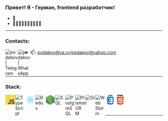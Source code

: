 ### Привет! Я - Герман, frontend разработчик!

- 👀
- :space_invader::space_invader::space_invader::space_invader::space_invader::space_invader::space_invader::space_invader::space_invader::space_invader:


---
### Contacts:

[<img align="left" alt="podakov | Telegram" width="40px" src="https://img.icons8.com/fluency/48/000000/telegram-app.png" />][telegram]
[<img align="left" alt="podakov | WhatsApp" width="40px" src="https://img.icons8.com/color/48/000000/whatsapp.png" />][whatsapp]
- 📫: podakov@ya.ru/podakov@yahoo.com

<br/>
<br/>

---
### Stack:

[<img align="left" alt="JavaScript" width="32px" src="https://raw.githubusercontent.com/github/explore/80688e429a7d4ef2fca1e82350fe8e3517d3494d/topics/javascript/javascript.png" />][git]
[<img align="left" alt="TypeScript" width="32px" src="https://img.icons8.com/color/48/000000/typescript.png"/>][git]
[<img align="left" alt="React" width="32px" src="https://raw.githubusercontent.com/github/explore/80688e429a7d4ef2fca1e82350fe8e3517d3494d/topics/react/react.png" />][git]
[<img align="left" alt="Redux"  width="32px" src="https://img.icons8.com/color/48/000000/redux.png"/>][git]
[<img align="left" alt="Node.js" width="32px" src="https://raw.githubusercontent.com/github/explore/80688e429a7d4ef2fca1e82350fe8e3517d3494d/topics/nodejs/nodejs.png" />][git]
[<img align="left" alt="SQL" width="32px" src="https://img.icons8.com/color-glass/48/000000/sql.png"/>][git]
[<img align="left" alt="PostgreSQL" width="32px" src="https://img.icons8.com/color/50/000000/postgreesql.png"/>][git]
[<img align="left" alt="PrismaORM" width="32px" src="https://img.icons8.com/nolan/64/prism.png"/>][git]
[<img align="left" alt="Git" width="32px" src="https://img.icons8.com/color/48/000000/git.png"/>][git]
[<img align="left" alt="Web Storm" width="32px" src="https://img.icons8.com/color/48/000000/webstorm.png" />][git]
[<img align="left" alt="CSS3" width="32px" src="https://raw.githubusercontent.com/github/explore/80688e429a7d4ef2fca1e82350fe8e3517d3494d/topics/css/css.png" />][git]
[<img align="left" alt="HTML5" width="32px" src="https://raw.githubusercontent.com/github/explore/80688e429a7d4ef2fca1e82350fe8e3517d3494d/topics/html/html.png" />][git]

<br/>
<br/>
<br/>


---
<!-- [resume]: https://drive.google.com/file/d/1fimloQQ7aPQDQ1kvQda6bTDQsP9zl313/view?usp=sharing
[resumeHH]: https://hh.ru/resume/e74a53f2ff095f7dfb0039ed1f657455356546 -->
[linkedin]: https://www.linkedin.com/in/podakov
[whatsapp]: https://wa.me/79881188191
[telegram]: https://t.me/podakov
[instagram]: https://www.instagram.com/podakov8
[git]: https://github.com/podakov
<!---
juljuliks/juljuliks is a ✨ special ✨ repository because its `README.md` (this file) appears on your GitHub profile.
You can click the Preview link to take a look at your changes.
--->
